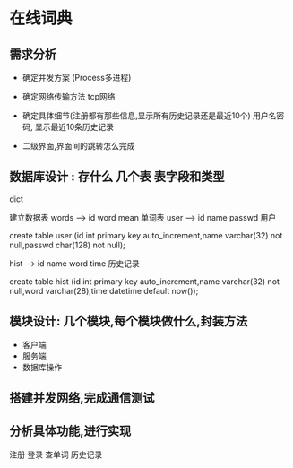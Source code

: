 # 在线词典

## 需求分析
   * 确定并发方案  (Process多进程)
   * 确定网络传输方法  tcp网络
   * 确定具体细节(注册都有那些信息,显示所有历史记录还是最近10个)
     用户名密码, 显示最近10条历史记录

   * 二级界面,界面间的跳转怎么完成

## 数据库设计 : 存什么  几个表  表字段和类型
   dict

   建立数据表
   words --> id  word  mean  单词表
   user --> id  name  passwd  用户

   create table user (id int primary key auto_increment,name varchar(32) not null,passwd char(128) not null);

   hist --> id  name word  time  历史记录

   create table hist (id int primary key auto_increment,name varchar(32) not null,word varchar(28),time datetime default now());


## 模块设计: 几个模块,每个模块做什么,封装方法

   * 客户端
   * 服务端
   * 数据库操作

## 搭建并发网络,完成通信测试

## 分析具体功能,进行实现
   注册
   登录
   查单词
   历史记录